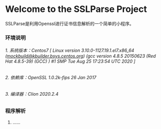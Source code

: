 Welcome to the SSLParse Project
==============================

SSLParse是利用Openssl进行证书信息解析的一个简单的小程序。

### 环境说明

###### 1. 系统版本：Centos7 [ Linux version 3.10.0-1127.19.1.el7.x86_64 (mockbuild@kbuilder.bsys.centos.org) (gcc version 4.8.5 20150623 (Red Hat 4.8.5-39) (GCC) ) #1 SMP Tue Aug 25 17:23:54 UTC 2020 ]

###### 2. 依赖库：OpenSSL 1.0.2k-fips  26 Jan 2017

###### 3. 编译器：Clion 2020.2.4

### 程序解析

1. ……
  
  
  